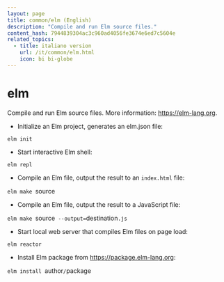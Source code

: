 ```yaml
---
layout: page
title: common/elm (English)
description: "Compile and run Elm source files."
content_hash: 7944839304ac3c960ad4056fe3674e6ed7c5604e
related_topics:
  - title: italiano version
    url: /it/common/elm.html
    icon: bi bi-globe
---
```

# elm

Compile and run Elm source files.
More information: <https://elm-lang.org>.

- Initialize an Elm project, generates an elm.json file:

`elm init`

- Start interactive Elm shell:

`elm repl`

- Compile an Elm file, output the result to an `index.html` file:

`elm make `<span class="tldr-var badge badge-pill bg-dark-lm bg-white-dm text-white-lm text-dark-dm font-weight-bold">source</span>

- Compile an Elm file, output the result to a JavaScript file:

`elm make `<span class="tldr-var badge badge-pill bg-dark-lm bg-white-dm text-white-lm text-dark-dm font-weight-bold">source</span>` --output=`<span class="tldr-var badge badge-pill bg-dark-lm bg-white-dm text-white-lm text-dark-dm font-weight-bold">destination</span>`.js`

- Start local web server that compiles Elm files on page load:

`elm reactor`

- Install Elm package from https://package.elm-lang.org:

`elm install `<span class="tldr-var badge badge-pill bg-dark-lm bg-white-dm text-white-lm text-dark-dm font-weight-bold">author</span>`/`<span class="tldr-var badge badge-pill bg-dark-lm bg-white-dm text-white-lm text-dark-dm font-weight-bold">package</span>
